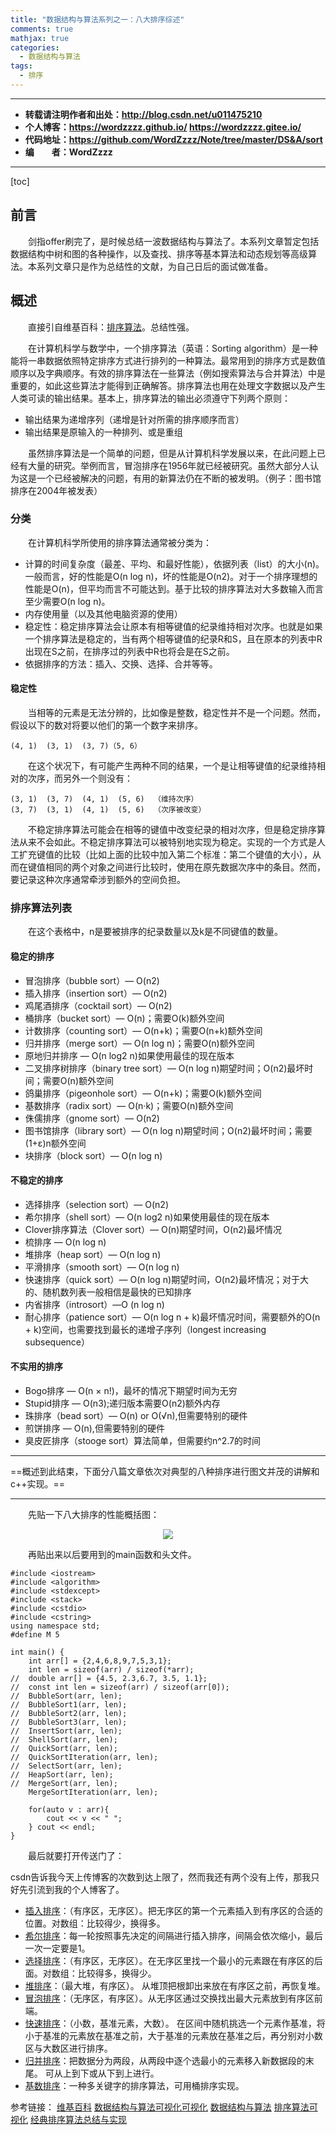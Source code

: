 ```yaml
---
title: "数据结构与算法系列之一：八大排序综述"
comments: true
mathjax: true
categories:
  - 数据结构与算法
tags:
  - 排序
---
```


----------

- **转载请注明作者和出处：http://blog.csdn.net/u011475210**
- **个人博客：https://wordzzzz.github.io/ https://wordzzzz.gitee.io/**
- **代码地址：https://github.com/WordZzzz/Note/tree/master/DS&A/sort**
- **编&emsp;&emsp;者：WordZzzz**

----------

[toc]

## 前言

&emsp;&emsp;剑指offer刷完了，是时候总结一波数据结构与算法了。本系列文章暂定包括数据结构中树和图的各种操作，以及查找、排序等基本算法和动态规划等高级算法。本系列文章只是作为总结性的文献，为自己日后的面试做准备。

## 概述

&emsp;&emsp;直接引自维基百科：[排序算法](https://zh.wikipedia.org/wiki/%E6%8E%92%E5%BA%8F%E7%AE%97%E6%B3%95)。总结性强。

&emsp;&emsp;在计算机科学与数学中，一个排序算法（英语：Sorting algorithm）是一种能将一串数据依照特定排序方式进行排列的一种算法。最常用到的排序方式是数值顺序以及字典顺序。有效的排序算法在一些算法（例如搜索算法与合并算法）中是重要的，如此这些算法才能得到正确解答。排序算法也用在处理文字数据以及产生人类可读的输出结果。基本上，排序算法的输出必须遵守下列两个原则：

- 输出结果为递增序列（递增是针对所需的排序顺序而言）
- 输出结果是原输入的一种排列、或是重组

&emsp;&emsp;虽然排序算法是一个简单的问题，但是从计算机科学发展以来，在此问题上已经有大量的研究。举例而言，冒泡排序在1956年就已经被研究。虽然大部分人认为这是一个已经被解决的问题，有用的新算法仍在不断的被发明。（例子：图书馆排序在2004年被发表）

### 分类

&emsp;&emsp;在计算机科学所使用的排序算法通常被分类为：

- 计算的时间复杂度（最差、平均、和最好性能），依据列表（list）的大小(n)。一般而言，好的性能是O(n log n)，坏的性能是O(n2)。对于一个排序理想的性能是O(n)，但平均而言不可能达到。基于比较的排序算法对大多数输入而言至少需要O(n log n)。
- 内存使用量（以及其他电脑资源的使用）
- 稳定性：稳定排序算法会让原本有相等键值的纪录维持相对次序。也就是如果一个排序算法是稳定的，当有两个相等键值的纪录R和S，且在原本的列表中R出现在S之前，在排序过的列表中R也将会是在S之前。
- 依据排序的方法：插入、交换、选择、合并等等。

#### 稳定性

&emsp;&emsp;当相等的元素是无法分辨的，比如像是整数，稳定性并不是一个问题。然而，假设以下的数对将要以他们的第一个数字来排序。

```
(4, 1)  (3, 1)  (3, 7)（5, 6）
```

&emsp;&emsp;在这个状况下，有可能产生两种不同的结果，一个是让相等键值的纪录维持相对的次序，而另外一个则没有：

```
(3, 1)  (3, 7)  (4, 1)  (5, 6)  （维持次序）
(3, 7)  (3, 1)  (4, 1)  (5, 6)  （次序被改变）
```

&emsp;&emsp;不稳定排序算法可能会在相等的键值中改变纪录的相对次序，但是稳定排序算法从来不会如此。不稳定排序算法可以被特别地实现为稳定。实现的一个方式是人工扩充键值的比较（比如上面的比较中加入第二个标准：第二个键值的大小），从而在键值相同的两个对象之间进行比较时，使用在原先数据次序中的条目。然而，要记录这种次序通常牵涉到额外的空间负担。

### 排序算法列表

&emsp;&emsp;在这个表格中，n是要被排序的纪录数量以及k是不同键值的数量。

#### 稳定的排序

- 冒泡排序（bubble sort）— O(n2)
- 插入排序（insertion sort）— O(n2)
- 鸡尾酒排序（cocktail sort）— O(n2)
- 桶排序（bucket sort）— O(n)；需要O(k)额外空间
- 计数排序（counting sort）— O(n+k)；需要O(n+k)额外空间
- 归并排序（merge sort）— O(n log n)；需要O(n)额外空间
- 原地归并排序 — O(n log2 n)如果使用最佳的现在版本
- 二叉排序树排序（binary tree sort）— O(n log n)期望时间；O(n2)最坏时间；需要O(n)额外空间
- 鸽巢排序（pigeonhole sort）— O(n+k)；需要O(k)额外空间
- 基数排序（radix sort）— O(n·k)；需要O(n)额外空间
- 侏儒排序（gnome sort）— O(n2)
- 图书馆排序（library sort）— O(n log n)期望时间；O(n2)最坏时间；需要(1+ε)n额外空间
- 块排序（block sort）— O(n log n)

#### 不稳定的排序

- 选择排序（selection sort）— O(n2)
- 希尔排序（shell sort）— O(n log2 n)如果使用最佳的现在版本
- Clover排序算法（Clover sort）— O(n)期望时间，O(n2)最坏情况
- 梳排序 — O(n log n)
- 堆排序（heap sort）— O(n log n)
- 平滑排序（smooth sort）— O(n log n)
- 快速排序（quick sort）— O(n log n)期望时间，O(n2)最坏情况；对于大的、随机数列表一般相信是最快的已知排序
- 内省排序（introsort）—O (n log n)
- 耐心排序（patience sort）— O(n log n + k)最坏情况时间，需要额外的O(n + k)空间，也需要找到最长的递增子序列（longest increasing subsequence）

#### 不实用的排序

- Bogo排序 — O(n × n!)，最坏的情况下期望时间为无穷
- Stupid排序 — O(n3);递归版本需要O(n2)额外内存
- 珠排序（bead sort）— O(n) or O(√n),但需要特别的硬件
- 煎饼排序 — O(n),但需要特别的硬件
- 臭皮匠排序（stooge sort）算法简单，但需要约n^2.7的时间

----------

==概述到此结束，下面分八篇文章依次对典型的八种排序进行图文并茂的讲解和c++实现。==

----------

&emsp;&emsp;先贴一下八大排序的性能概括图：

<p></p>
<div align=center><img src="http://img.blog.csdn.net/20180128093509580?watermark/2/text/aHR0cDovL2Jsb2cuY3Nkbi5uZXQvdTAxMTQ3NTIxMA==/font/5a6L5L2T/fontsize/400/fill/I0JBQkFCMA==/dissolve/70/gravity/SouthEast"/></div>
<p></p>

&emsp;&emsp;再贴出来以后要用到的main函数和头文件。

```cpp?linenums
#include <iostream>
#include <algorithm>
#include <stdexcept>
#include <stack>
#include <cstdio>
#include <cstring>
using namespace std; 
#define M 5

int main() { 
	int arr[] = {2,4,6,8,9,7,5,3,1};
	int len = sizeof(arr) / sizeof(*arr);
//	double arr[] = {4.5, 2.3,6.7, 3.5, 1.1};
//	const int len = sizeof(arr) / sizeof(arr[0]);
//	BubbleSort(arr, len);
//	BubbleSort1(arr, len);
//	BubbleSort2(arr, len);
//	BubbleSort3(arr, len);
//	InsertSort(arr, len);
//	ShellSort(arr, len);	
//	QuickSort(arr, len);
//	QuickSortIteration(arr, len);
//	SelectSort(arr, len);	
//	HeapSort(arr, len);		
//	MergeSort(arr, len); 
	MergeSortIteration(arr, len);

	for(auto v : arr){
		cout << v << " ";
	} cout << endl;
}
```

&emsp;&emsp;最后就要打开传送门了：

csdn告诉我今天上传博客的次数到达上限了，然而我还有两个没有上传，那我只好先引流到我的个人博客了。

- [插入排序](https://wordzzzz.github.io/2018/01/01/DS/)：（有序区，无序区）。把无序区的第一个元素插入到有序区的合适的位置。对数组：比较得少，换得多。
- [希尔排序](https://wordzzzz.github.io/2018/01/02/DS/)：每一轮按照事先决定的间隔进行插入排序，间隔会依次缩小，最后一次一定要是1。
- [选择排序](https://wordzzzz.github.io/2018/01/03/DS/)：（有序区，无序区）。在无序区里找一个最小的元素跟在有序区的后面。对数组：比较得多，换得少。
- [堆排序](https://wordzzzz.github.io/2018/01/04/DS/)：（最大堆，有序区）。
从堆顶把根卸出来放在有序区之前，再恢复堆。
- [冒泡排序](https://wordzzzz.github.io/2018/01/05/DS/)：（无序区，有序区）。从无序区通过交换找出最大元素放到有序区前端。
- [快速排序](https://wordzzzz.github.io/2018/01/06/DS/)：（小数，基准元素，大数）。
在区间中随机挑选一个元素作基准，将小于基准的元素放在基准之前，大于基准的元素放在基准之后，再分别对小数区与大数区进行排序。
- [归并排序](https://wordzzzz.github.io/2018/01/07/DS/)：把数据分为两段，从两段中逐个选最小的元素移入新数据段的末尾。
可从上到下或从下到上进行。
- [基数排序](https://wordzzzz.github.io/2018/01/08/DS/)：一种多关键字的排序算法，可用桶排序实现。

参考链接：
[维基百科][1]
[数据结构与算法可视化可视化][2]
[数据结构与算法][3]
[排序算法可视化][4]
[经典排序算法总结与实现][5]

  [1]: https://zh.wikipedia.org/wiki/%E6%8E%92%E5%BA%8F%E7%AE%97%E6%B3%95
  [2]: https://visualgo.net/en/sorting
  [3]: http://www.cnblogs.com/skywang12345/category/508186.html
  [4]: http://www.open-open.com/lib/view/open1404781467544.html
  [5]: http://wuchong.me/blog/2014/02/09/algorithm-sort-summary/